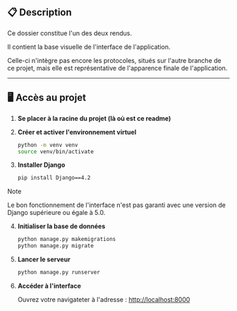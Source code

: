 ## 📋 **Description**

Ce dossier constitue l'un des deux rendus.  

Il contient la base visuelle de l'interface de l'application.

Celle-ci n'intègre pas encore les protocoles, situés sur l'autre branche de ce projet, mais elle est représentative de l'apparence finale de l'application.

---

## 🖥️ **Accès au projet**


1. **Se placer à la racine du projet (là où est ce readme)**

2. **Créer et activer l'environnement virtuel**

    ```bash
    python -m venv venv
    source venv/bin/activate
    ```

3. **Installer Django**

    ```bash
    pip install Django==4.2
    ```

> [!NOTE]
> Le bon fonctionnement de l'interface n'est pas garanti avec une version de Django supérieure ou égale à 5.0.

4. **Initialiser la base de données**

    ```bash
    python manage.py makemigrations  
    python manage.py migrate
    ```

5. **Lancer le serveur**

    ```bash
    python manage.py runserver
    ```

6. **Accéder à l'interface**

    Ouvrez votre navigateter à l'adresse : [http://localhost:8000](http://localhost:8000)
